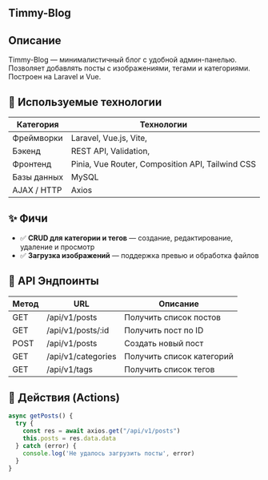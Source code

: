 ## Timmy-Blog

## Описание 
Timmy-Blog — минималистичный блог с удобной админ-панелью. Позволяет добавлять посты с изображениями, тегами и категориями. Построен на Laravel и Vue.

## 🚀 Используемые технологии

| Категория        | Технологии                                                                 |
|------------------|----------------------------------------------------------------------------|
| Фреймворки       | Laravel, Vue.js, Vite,                                            |
| Бэкенд           | REST API, Validation,                                 |
| Фронтенд         | Pinia, Vue Router, Composition API, Tailwind CSS                           |
| Базы данных      | MySQL                                                 |
| AJAX / HTTP      | Axios                                                 |

## ✨ Фичи

- ✅ **CRUD для категории и тегов** — создание, редактирование, удаление и просмотр
- ✅ **Загрузка изображений** — поддержка превью и обработка файлов

## 📘 API Эндпоинты

| Метод | URL          | Описание                    |
|-------|--------------|-----------------------------|
| GET   | /api/v1/posts       | Получить список постов      |
| GET   | /api/v1/posts/:id   | Получить пост по ID         |
| POST  | /api/v1/posts       | Создать новый пост          |
| GET   | /api/v1/categories  | Получить список категорий   |
| GET   | /api/v1/tags        | Получить список тегов       |

## 🔄 Действия (Actions)
```js
async getPosts() {
  try {
    const res = await axios.get("/api/v1/posts")
    this.posts = res.data.data
  } catch (error) {
    console.log('Не удалось загрузить посты', error)
  }
}
```
